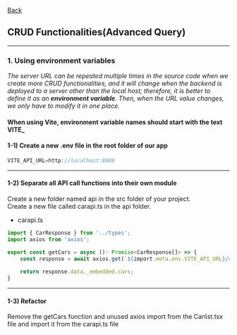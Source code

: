 [Back](README.md)

## CRUD Functionalities(Advanced Query)

<hr>


### 1. Using environment variables

_The server URL can be repeated multiple times in the source code when we create more CRUD functionalities, and it will change when the backend is deployed to a server other than the local host; therefore, it is better to define it as an **environment variable**. Then, when the URL value changes, we only have to modify it in one place._


#### When using Vite, environment variable names should start with the text VITE_

#### 1-1) Create a new .env file in the root folder of our app
```javascript
VITE_API_URL=http://localhost:8080
```

<hr>

#### 1-2) Separate all API call functions into their own module

Create a new folder named api in the src folder of your project. <br>
Create a new file called carapi.ts in the api folder. <br>

- carapi.ts
```typescript
import { CarResponse } from '../types';
import axios from 'axios';

export const getCars = async (): Promise<CarResponse[]> => {
    const response = await axios.get(`${import.meta.env.VITE_API_URL}/api/cars`);
    
    return response.data._embedded.cars;
}
```

<hr>

#### 1-3) Refactor

Remove the getCars function and unused axios import from the Carlist.tsx file and import it from the carapi.ts file
